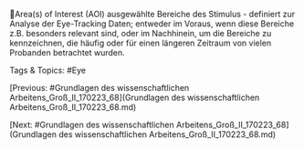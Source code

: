 Area(s) of Interest (AOI) ausgewählte Bereiche des Stimulus - definiert zur 
Analyse der Eye-Tracking Daten; entweder im Voraus, wenn diese Bereiche z.B. 
besonders relevant sind, oder im Nachhinein, um die Bereiche zu 
kennzeichnen, die häufig oder für einen längeren Zeitraum von vielen 
Probanden betrachtet wurden.

   Tags & Topics:
   #Eye

[Previous: #Grundlagen des wissenschaftlichen Arbeitens_Groß_II_170223_68](Grundlagen des wissenschaftlichen Arbeitens_Groß_II_170223_68.md)

[Next: #Grundlagen des wissenschaftlichen Arbeitens_Groß_II_170223_68](Grundlagen des wissenschaftlichen Arbeitens_Groß_II_170223_68.md)